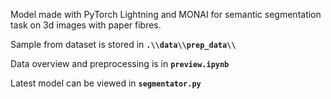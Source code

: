 Model made with PyTorch Lightning and MONAI for semantic segmentation task on 3d images with paper fibres.  

Sample from dataset is stored in __`.\\data\\prep_data\\`__  

Data overview and preprocessing is in __`preview.ipynb`__   

Latest model can be viewed in __`segmentator.py`__  
